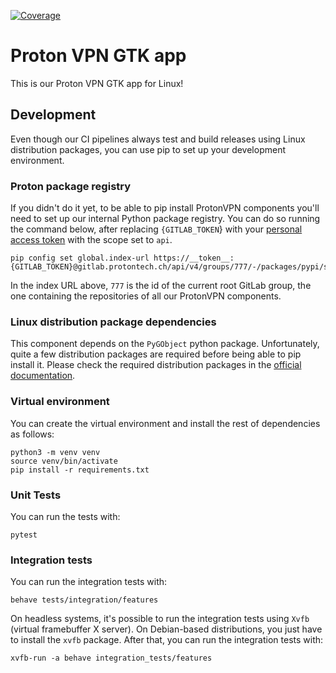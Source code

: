 [![Coverage](https://gitlab.protontech.ch/ProtonVPN/linux/new-client/proton-vpn-gtk-app/badges/develop/coverage.svg?job=unit-tests-debian-11)](https://protonvpn.gitlab-pages.protontech.ch/linux/new-client/proton-vpn-gtk-app/coverage/)

# Proton VPN GTK app

This is our Proton VPN GTK app for Linux!

## Development

Even though our CI pipelines always test and build releases using Linux
distribution packages, you can use pip to set up your development environment.

### Proton package registry

If you didn't do it yet, to be able to pip install ProtonVPN components you'll
need to set up our internal Python package registry. You can do so running the
command below, after replacing `{GITLAB_TOKEN`} with your
[personal access token](https://gitlab.protontech.ch/help/user/profile/personal_access_tokens.md)
with the scope set to `api`.

```shell
pip config set global.index-url https://__token__:{GITLAB_TOKEN}@gitlab.protontech.ch/api/v4/groups/777/-/packages/pypi/simple
```

In the index URL above, `777` is the id of the current root GitLab group,
the one containing the repositories of all our ProtonVPN components.

### Linux distribution package dependencies

This component depends on the `PyGObject` python package. Unfortunately, quite
a few distribution packages are required before being able to pip install it.
Please check the required distribution packages in the
[official documentation](https://pygobject.readthedocs.io/en/latest/devguide/dev_environ.html).

### Virtual environment

You can create the virtual environment and install the rest of dependencies as
follows:

```shell
python3 -m venv venv
source venv/bin/activate
pip install -r requirements.txt
```

### Unit Tests

You can run the tests with:

```shell
pytest
```

### Integration tests

You can run the integration tests with:

```shell
behave tests/integration/features
```

On headless systems, it's possible to run the integration tests using `Xvfb`
(virtual framebuffer X server). On Debian-based distributions, you just have
to install the `xvfb` package. After that, you can run the integration tests with:

```shell
xvfb-run -a behave integration_tests/features
```
